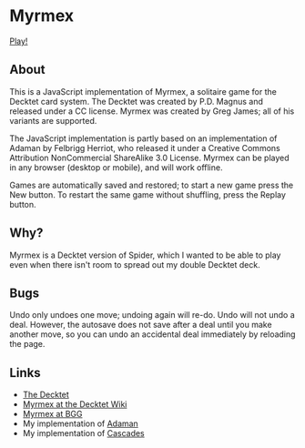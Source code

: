 # Myrmex

[Play!](http://mcdemarco.github.io/myrmex/myrmex.html)

## About

This is a JavaScript implementation of Myrmex, a solitaire game for the Decktet card system.  The Decktet was created by P.D. Magnus and released under a CC license.  Myrmex was created by Greg James; all of his variants are supported.

The JavaScript implementation is partly based on an implementation of Adaman by Felbrigg Herriot, who released it under a Creative Commons Attribution NonCommercial ShareAlike 3.0 License.  Myrmex can be played in any browser (desktop or mobile), and will work offline.

Games are automatically saved and restored; to start a new game press the New button.  To restart the same game without shuffling, press the Replay button.

## Why?

Myrmex is a Decktet version of Spider, which I wanted to be able to play even when there isn't room to spread out my double Decktet deck.

## Bugs

Undo only undoes one move; undoing again will re-do.  Undo will not undo a deal.  However, the autosave does not save after a deal until you make another move, so you can undo an accidental deal immediately by reloading the page.

## Links

* [The Decktet](http://decktet.com)
* [Myrmex at the Decktet Wiki](http://decktet.wikidot.com/game:myrmex)
* [Myrmex at BGG](https://www.boardgamegeek.com/boardgame/105292/myrmex)
* My implementation of [Adaman](https://mcdemarco.github.io/adaman/)
* My implementation of [Cascades](https://mcdemarco.net/games/decktet/cascades/)
